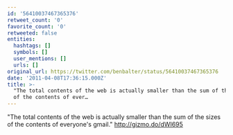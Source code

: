 ```yaml
---
id: '56410037467365376'
retweet_count: '0'
favorite_count: '0'
retweeted: false
entities:
  hashtags: []
  symbols: []
  user_mentions: []
  urls: []
original_url: https://twitter.com/benbalter/status/56410037467365376
date: '2011-04-08T17:36:15.000Z'
title: >-
  "The total contents of the web is actually smaller than the sum of the sizes
  of the contents of ever…
---
```


"The total contents of the web is actually smaller than the sum of the sizes of the contents of everyone's gmail." http://gizmo.do/dWI695